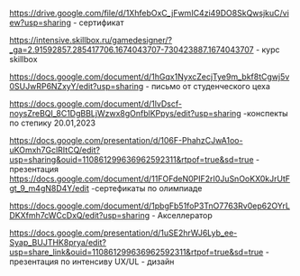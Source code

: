 https://drive.google.com/file/d/1XhfebOxC_jFwmIC4zi49DO8SkQwsjkuC/view?usp=sharing -  сертификат 

https://intensive.skillbox.ru/gamedesigner/?_ga=2.91592857.285417706.1674043707-730423887.1674043707 - курс skillbox

https://docs.google.com/document/d/1hGqx1NyxcZecjTye9m_bkf8tCgwj5v0SUJwRP6NZxyY/edit?usp=sharing - письмо от студенческого цеха 

https://docs.google.com/document/d/1lvDscf-noysZreBQI_8C1DgBBLjWzwx8gOnfblKPpys/edit?usp=sharing -конспекты по степику 20.01,2023

https://docs.google.com/presentation/d/106F-PhahzCJwA1oo-uKOmxh7GclRItCQ/edit?usp=sharing&ouid=110861299636962592311&rtpof=true&sd=true - презентация 
https://docs.google.com/document/d/11FOFdeN0PIF2rI0JuSnOoKX0kJrUtFgt_9_m4gN8D4Y/edit -сертефикаты по олимпиаде 


https://docs.google.com/document/d/1pbgFb51foP3TnO7763Rv0ep62OYrLDKXfmh7cWCcDxQ/edit?usp=sharing - Акселлератор 


https://docs.google.com/presentation/d/1uSE2hrWJ6Lyb_ee-Syap_BUJTHK8prya/edit?usp=share_link&ouid=110861299636962592311&rtpof=true&sd=true - презентация по интенсиву UX/UL - дизайн 
